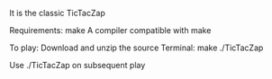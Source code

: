 It is the classic TicTacZap


Requirements:
make
A compiler compatible with make


To play:
Download and unzip the source
	Terminal:
	make
	./TicTacZap


Use ./TicTacZap on subsequent play
